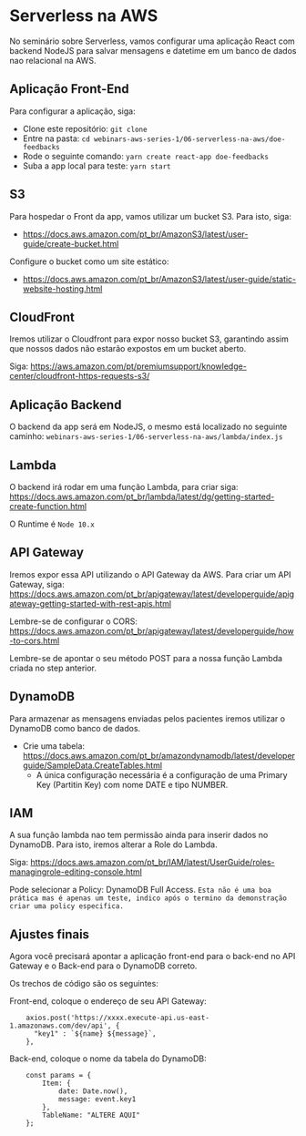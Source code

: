 # Serverless na AWS

No seminário sobre Serverless, vamos configurar uma aplicação React com backend NodeJS para salvar mensagens e datetime em um banco de dados nao relacional na AWS.

## Aplicação Front-End

Para configurar a aplicação, siga: 

- Clone este repositório: `git clone`
- Entre na pasta: `cd webinars-aws-series-1/06-serverless-na-aws/doe-feedbacks`
- Rode o seguinte comando: `yarn create react-app doe-feedbacks`
- Suba a app local para teste: `yarn start`

## S3 

Para hospedar o Front da app, vamos utilizar um bucket S3. Para isto, siga: 

- https://docs.aws.amazon.com/pt_br/AmazonS3/latest/user-guide/create-bucket.html

Configure o bucket como um site estático: 

- https://docs.aws.amazon.com/pt_br/AmazonS3/latest/user-guide/static-website-hosting.html

## CloudFront

Iremos utilizar o Cloudfront para expor nosso bucket S3, garantindo assim que nossos dados não estarão expostos em um bucket aberto.

Siga: https://aws.amazon.com/pt/premiumsupport/knowledge-center/cloudfront-https-requests-s3/


## Aplicação Backend 

O backend da app será em NodeJS, o mesmo está localizado no seguinte caminho: `webinars-aws-series-1/06-serverless-na-aws/lambda/index.js`

## Lambda

O backend irá rodar em uma função Lambda, para criar siga: https://docs.aws.amazon.com/pt_br/lambda/latest/dg/getting-started-create-function.html

O Runtime é `Node 10.x`

## API Gateway

Iremos expor essa API utilizando o API Gateway da AWS. Para criar um API Gateway, siga: https://docs.aws.amazon.com/pt_br/apigateway/latest/developerguide/apigateway-getting-started-with-rest-apis.html

Lembre-se de configurar o CORS: https://docs.aws.amazon.com/pt_br/apigateway/latest/developerguide/how-to-cors.html

Lembre-se de apontar o seu método POST para a nossa função Lambda criada no step anterior.

## DynamoDB

Para armazenar as mensagens enviadas pelos pacientes iremos utilizar o DynamoDB como banco de dados.

- Crie uma tabela: https://docs.aws.amazon.com/pt_br/amazondynamodb/latest/developerguide/SampleData.CreateTables.html
    - A única configuração necessária é a configuração de uma Primary Key (Partitin Key) com nome DATE e tipo NUMBER.

## IAM

A sua função lambda nao tem permissão ainda para inserir dados no DynamoDB. Para isto, iremos alterar a Role do Lambda.

Siga: https://docs.aws.amazon.com/pt_br/IAM/latest/UserGuide/roles-managingrole-editing-console.html

Pode selecionar a Policy: DynamoDB Full Access. `Esta não é uma boa prática mas é apenas um teste, indico após o termino da demonstração criar uma policy especifica.`


## Ajustes finais 

Agora você precisará apontar a aplicação front-end para o back-end no API Gateway e o Back-end para o DynamoDB correto.

Os trechos de código são os seguintes: 

Front-end, coloque o endereço de seu API Gateway:

```
    axios.post('https://xxxx.execute-api.us-east-1.amazonaws.com/dev/api', {
      "key1" : `${name} ${message}`,
    },
```

Back-end, coloque o nome da tabela do DynamoDB:

```
    const params = {
        Item: {
            date: Date.now(),
            message: event.key1
        },
        TableName: "ALTERE AQUI"
    };
```







